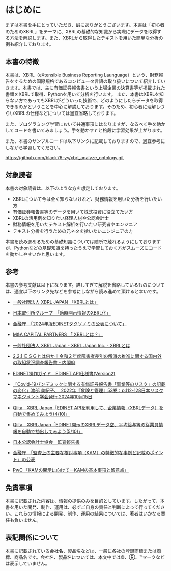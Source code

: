 # はじめに

まずは本書を手にとっていただき、誠にありがとうございます。本書は「初心者のためのXBRL」をテーマに、XBRLの基礎的な知識から実際にデータを取得する方法を解説します。また、XBRLから取得したテキストを用いた簡単な分析の例も紹介しております。

## 本書の特徴

本書は、XBRL（eXtensible Business Reporting Launguage）という、財務報告をするための国際規格であるコンピュータ言語の取り扱いについて紹介していきます。本書では、主に有価証券報告書という上場企業の決算書等が掲載された書類をXBRLで取得、Pythonを用いて分析を行います。
また、本書はXBRLを知らない方であってもXBRLがどういった技術で、どのようにしたらデータを取得できるのかということを中心に解説しております。そのため、初心者に理解しづらいXBRLの仕様などについては適宜省略しております。

また、プログラミング学習において共通事項にはなりますが、なるべく手を動かしてコードを書いてみましょう。手を動かすｒと格段に学習効果が上がります。

また、本書のサンプルコードは以下リンクに記載しておりますので、適宜参考にしながら学習してください。

https://github.com/black76-yy/xbrl_analyze_ontology.git

## 対象読者

本書の対象読者は、以下のような方を想定しております。

- XBRLについて今は全く知らないけれど、財務情報を用いた分析を行いたい方
- 有価証券報告書等のデータを用いて株式投資に役立てたい方
- XBRLの活用例を知りたい経理人材や公認会計士
- 財務情報を用いたテキスト解析を行いたい研究者やエンジニア
- テキスト分析を行うための元ネタを拾いたいエンジニアの方

本書を読み進めるための基礎知識については随所で触れるようにしておりますが、Pythonなどの基礎知識を持ったうえで学習しておく方がスムーズにコードを動かしやすいかと思います。

## 参考

本書の参考文献は以下になります。詳しすぎて解説を省略しているものについては、適宜以下のリンク先などを参考にしながら読み進めて頂けると幸いです。

- [一般社団法人 XBRL JAPAN 「XBRLとは」](https://www.xbrl.or.jp/modules/pico1/index.php?content_id=9)
- [日本取引所グループ　「適時開示情報のXBRL化」](https://www.jpx.co.jp/equities/listing/disclosure/xbrl/02.html)
- [金融庁　「2024年版EDINETタクソノミの公表について」](https://www.fsa.go.jp/search/20231211.html)
- [M&A CAPITAL PARTNERS 「 XBRLとは？」](https://www.ma-cp.com/about-ma/xbrl/)
- [一般社団法人 XBRL Japan - XBRL Japan Inc. - XBRLとは](https://www.xbrl.or.jp/modules/pico1/index.php?content_id=9)
- [2.2.1 ＥＳＧとは何か｜令和２年度障害者差別の解消の推進に関する国内外の取組状況調査報告書 - 内閣府](https://www8.cao.go.jp/shougai/suishin/tyosa/r02kokusai/h2_02_01.html#:~:text=ＥＳＧとは、Environment（環境,経営・事業活動を指す。)
- [EDINET操作ガイド　EDINET API仕様書(Version2)](https://disclosure2dl.edinet-fsa.go.jp/guide/static/disclosure/WZEK0110.html)
- [「Covid-19パンデミックに関する有価証券報告書「事業等のリスク」の記載の変化」渡部 美紀子、　2022年『危険と管理』53巻：p.112-128日本リスクマネジメント学会発行 2024年10月15日](https://www.jstage.jst.go.jp/article/jarms/53/0/53_112/_article/-char/ja/)

- [Qiita　XBRL Japan「EDINET APIを利用して、企業情報（XBRLデータ）を自動で集めてみよう(4/10)」](https://qiita.com/XBRLJapan/items/27e623b8ca871740f352)
- [Qiita　XBRLJapan「EDINET開示のXBRLデータ空、平均給与等の従業員情報を自動で抽出してみよう(5/10)」](https://qiita.com/XBRLJapan/items/b1e66f79d597df7b6037#122-xbrlparser%E3%81%AE%E3%82%A4%E3%83%B3%E3%82%B9%E3%83%88%E3%83%BC%E3%83%AB)
- [日本公認会計士協会　監査報告書](https://jicpa.or.jp/cpainfo/introduction/keyword/post-77.html)
- [金融庁　「監査上の主要な検討事項（KAM）の特徴的な事例と記載のポイント」の公表](https://www.fsa.go.jp/news/r3/sonota/20220304-2/20220304-2.html)
- [PwC 「KAMの開示に向けてーKAMの基本事項と留意点」](https://www.pwc.com/jp/ja/knowledge/prmagazine/pwcs-view/202101/key-audit-matters-diclosure.html)

## 免責事項

本書に記載された内容は、情報の提供のみを目的としています。したがって、本書を用いた開発、制作、運用は、必ずご自身の責任と判断によって行ってください。これらの情報による開発、制作、運用の結果については、著者はいかなる責任も負いません。

## 表記関係について

本書に記載されている会社名、製品名などは、一般に各社の登録商標または商標、商品名です。会社名、製品名については、本文中では©、Ⓡ、™マークなどは表示していません。
